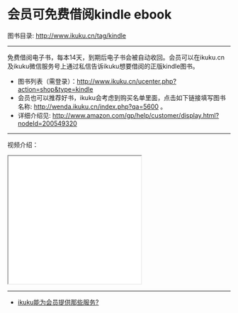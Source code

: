 # 会员可免费借阅kindle ebook

图书目录: http://www.ikuku.cn/tag/kindle  
  
  
----  
  
免费借阅电子书，每本14天，到期后电子书会被自动收回。会员可以在ikuku.cn及ikuku微信服务号上通过私信告诉ikuku想要借阅的正版kindle图书。  

* 图书列表（需登录）：http://www.ikuku.cn/ucenter.php?action=shop&type=kindle
* 会员也可以推荐好书，ikuku会考虑到购买名单里面，点击如下链接填写图书名称: http://wenda.ikuku.cn/index.php?qa=5600 。
* 详细介绍见:  http://www.amazon.com/gp/help/customer/display.html?nodeId=200549320  

-----

视频介绍：

<iframe height="288" id="viddler-823e0a0a" mozallowfullscreen="true" src="//www.viddler.com/embed/823e0a0a/?f=1&amp;autoplay=0&amp;player=full&amp;secret=103366756&amp;loop=0&amp;nologo=0&amp;hd=0&amp;scAccountName=acsus-prod" webkitallowfullscreen="true" width="300"> </iframe>   




------
* [ikuku能为会员提供那些服务?](member.md)
